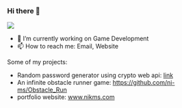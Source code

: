 ### Hi there 👋
![](https://komarev.com/ghpvc/?username=ni-ms)
<!--
**ni-ms/ni-ms** is a ✨ _special_ ✨ repository because its `README.md` (this file) appears on your GitHub profile.

Here are some ideas to get you started:
-->

- 🔭 I’m currently working on Game Development
- 📫 How to reach me: Email, Website

Some of my projects:
- Random password generator using crypto web api: [link]( https://ni-ms.github.io/pwdgen/)
- An infinite obstacle runner game: https://github.com/ni-ms/Obstacle_Run
- portfolio website: www.nikms.com


